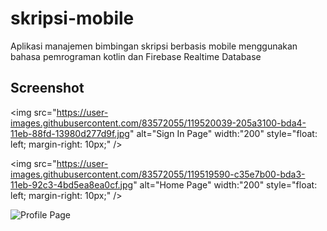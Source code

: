 # skripsi-mobile

Aplikasi manajemen bimbingan skripsi berbasis mobile menggunakan bahasa pemrograman kotlin dan Firebase Realtime Database

## Screenshot

<img src="https://user-images.githubusercontent.com/83572055/119520039-205a3100-bda4-11eb-88fd-13980d277d9f.jpg" alt="Sign In Page" width:"200" style="float: left; margin-right: 10px;" />

<img src="https://user-images.githubusercontent.com/83572055/119519590-c35e7b00-bda3-11eb-92c3-4bd5ea8ea0cf.jpg" alt="Home Page" width:"200" style="float: left; margin-right: 10px;" />

![Profile Page](https://user-images.githubusercontent.com/83572055/119520156-3ec02c80-bda4-11eb-9f96-b54ad25716f8.jpg)
